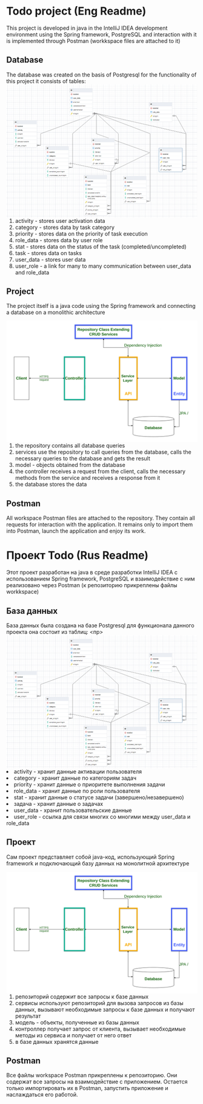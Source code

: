 
# Todo project (Eng Readme)

This project is developed in java in the IntelliJ IDEA development environment using the Spring framework, PostgreSQL and interaction with it is implemented through Postman (workkspace files are attached to it)


## Database

The database was created on the basis of Postgresql for the functionality of this project
it consists of tables:
<img src="./img_readme/db.png"  
  alt="db" align="left" >
<ol>
<li> activity - stores user activation data
<li> category - stores data by task category
<li> priority - stores data on the priority of task execution
<li> role_data - stores data by user role
<li> stat - stores data on the status of the task (completed/uncompleted)
<li> task - stores data on tasks
<li> user_data - stores user data
<li> user_role - a link for many to many communication between user_data and role_data
</ol>

## Project

The project itself is a java code using the Spring framework and connecting a database on a monolithic architecture

<img src="./img_readme/plan.png"  
  alt="db" align="left" >

<ol>
<li> the repository contains all database queries
<li> services use the repository to call queries from the database, calls the necessary queries to the database and gets the result
<li> model - objects obtained from the database
<li> the controller receives a request from the client, calls the necessary methods from the service and receives a response from it
<li> the database stores the data
</ol>

## Postman

All workspace Postman files are attached to the repository. They contain all requests for interaction with the application. It remains only to import them into Postman, launch the application and enjoy its work.


# Проект Todo (Rus Readme)

Этот проект разработан на java в среде разработки IntelliJ IDEA с использованием Spring framework, PostgreSQL и взаимодействие с ним реализовано через Postman (к репозиторию прикреплены файлы workkspace)


## База данных

База данных была создана на базе Postgresql для функционала данного проекта
она состоит из таблиц:
<img src="./img_readme/db.png"  
  alt="db" align="left" >
<пр>
<li> activity - хранит данные активации пользователя
<li> category - хранит данные по категориям задач
<li> priority - хранит данные о приоритете выполнения задачи
<li> role_data - хранит данные по роли пользователя
<li> stat - хранит данные о статусе задачи (завершено/незавершено)
<li> задача - хранит данные о задачах
<li> user_data - хранит пользовательские данные
<li> user_role - ссылка для связи многих со многими между user_data и role_data
</ol>

## Проект

Сам проект представляет собой java-код, использующий Spring framework и подключающий базу данных на монолитной архитектуре

<img src="./img_readme/plan.png"  
  alt="db" align="left" >

<ol>
<li> репозиторий содержит все запросы к базе данных
<li> сервисы используют репозиторий для вызова запросов из базы данных, вызывают необходимые запросы к базе данных и получают результат
<li> модель - объекты, полученные из базы данных
<li> контроллер получает запрос от клиента, вызывает необходимые методы из сервиса и получает от него ответ
<li> в базе данных хранятся данные
</ol>

## Postman

Все файлы workspace Postman прикреплены к репозиторию. Они содержат все запросы на взаимодействие с приложением. Остается только импортировать их в Postman, запустить приложение и наслаждаться его работой.